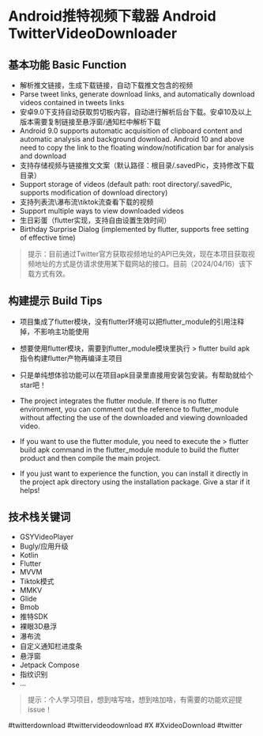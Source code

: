 # Android推特视频下载器  Android TwitterVideoDownloader

## 基本功能 Basic Function

- 解析推文链接，生成下载链接，自动下载推文包含的视频
- Parse tweet links, generate download links, and automatically download videos contained in tweets
  links
- 安卓9.0下支持自动获取剪切板内容，自动进行解析后台下载。安卓10及以上版本需要复制链接至悬浮窗/通知栏中解析下载
- Android 9.0 supports automatic acquisition of clipboard content and automatic analysis and
  background download. Android 10 and above need to copy the link to the floating
  window/notification bar for analysis and download
- 支持存储视频与链接推文文案（默认路径：根目录/.savedPic，支持修改下载目录）
- Support storage of videos (default path: root directory/.savedPic, supports modification of
  download directory)
- 支持列表流\瀑布流\tiktok流查看下载的视频
- Support multiple ways to view downloaded videos
- 生日彩蛋（flutter实现，支持自由设置生效时间）
- Birthday Surprise Dialog (implemented by flutter, supports free setting of effective time)

> 提示：目前通过Twitter官方获取视频地址的API已失效，现在本项目获取视频地址的方式是仿请求使用某下载网站的接口。目前（2024/04/16）该下载方式有效。

## 构建提示 Build Tips

- 项目集成了flutter模块，没有flutter环境可以把flutter_module的引用注释掉，不影响主功能使用
- 想要使用flutter模块，需要到flutter_module模块里执行 > flutter build apk 指令构建flutter产物再编译主项目
- 只是单纯想体验功能可以在项目apk目录里直接用安装包安装。有帮助就给个star吧！

- The project integrates the flutter module. If there is no flutter environment, you can comment out
  the reference to flutter_module without affecting the use of the downloaded and viewing downloaded
  video.
- If you want to use the flutter module, you need to execute the > flutter build apk command in the
  flutter_module module to build the flutter product and then compile the main project.
- If you just want to experience the function, you can install it directly in the project apk
  directory using the installation package. Give a star if it helps!

## 技术栈关键词

- GSYVideoPlayer
- Bugly/应用升级
- Kotlin
- Flutter
- MVVM
- Tiktok模式
- MMKV
- Glide
- Bmob
- 推特SDK
- 裸眼3D悬浮
- 瀑布流
- 自定义通知栏进度条
- 悬浮窗
- Jetpack Compose
- 指纹识别
- ...

> 提示：个人学习项目，想到啥写啥，想到啥加啥，有需要的功能欢迎提issue！


#twitterdownload #twittervideodownload #X #XvideoDownload #twitter
